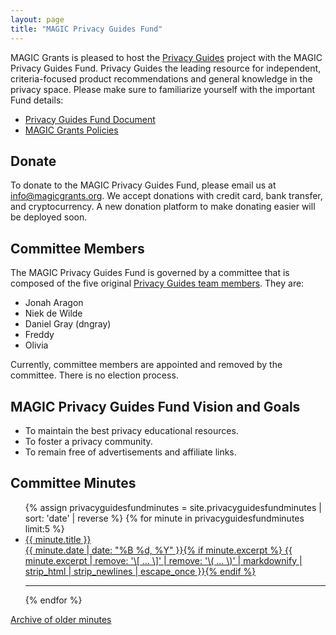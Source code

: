 ```yaml
---
layout: page
title: "MAGIC Privacy Guides Fund"
---
```


MAGIC Grants is pleased to host the [Privacy Guides](https://privacyguides.org) project with the MAGIC Privacy Guides Fund. Privacy Guides the leading resource for independent, criteria-focused product recommendations and general knowledge in the privacy space. Please make sure to familiarize yourself with the important Fund details:

* [Privacy Guides Fund Document](/funds/privacy_guides/privacy_guides_fund)
* [MAGIC Grants Policies](/about/documentation)

## Donate

To donate to the MAGIC Privacy Guides Fund, please email us at [info@magicgrants.org](mailto:info@magicgrants.org). We accept donations with credit card, bank transfer, and cryptocurrency. A new donation platform to make donating easier will be deployed soon.

## Committee Members

The MAGIC Privacy Guides Fund is governed by a committee that is composed of the five original [Privacy Guides team members](https://www.privacyguides.org/en/about/#our-team). They are:

* Jonah Aragon
* Niek de Wilde
* Daniel Gray (dngray)
* Freddy
* Olivia

Currently, committee members are appointed and removed by the committee. There is no election process.

## MAGIC Privacy Guides Fund Vision and Goals

* To maintain the best privacy educational resources.
* To foster a privacy community.
* To remain free of advertisements and affiliate links.

## Committee Minutes

<ul class="post-list">
{% assign privacyguidesfundminutes = site.privacyguidesfundminutes | sort: 'date' | reverse %}
{% for minute in privacyguidesfundminutes limit:5 %}
  <li><article><a href="{{ site.url }}{{ minute.url }}"><div class="post-entry-title">{{ minute.title }}</div> <span class="entry-date"><time datetime="{{ minute.date | date_to_xmlschema }}">{{ minute.date | date: "%B %d, %Y" }}</time></span>{% if minute.excerpt %} <span class="excerpt">{{ minute.excerpt | remove: '\[ ... \]' | remove: '\( ... \)' | markdownify | strip_html | strip_newlines | escape_once }}</span>{% endif %}</a></article></li>
  <hr>
{% endfor %}
</ul>

[Archive of older minutes](https://github.com/MAGICGrants/MagicGrants.org/tree/master/posts/_privacyguidesfundminutes)
